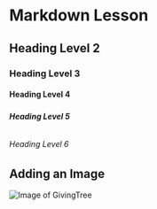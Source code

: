 # <h1> Markdown Lesson

## <h2> Heading Level 2

### <h3> Heading Level 3

#### <h4> Heading Level 4

##### <h5> Heading Level 5

###### <h6> Heading Level 6

## <h2> Adding an Image

![Image of GivingTree](https://drive.google.com/file/d/14kuadXY2Z6Eed-vrrQuyYdjm3gjFGJ4P/view?usp=sharing)
